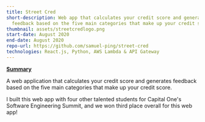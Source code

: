 ```yaml
---
title: Street Cred
short-description: Web app that calculates your credit score and generates
  feedback based on the five main categories that make up your credit score.
thumbnail: assets/streetcredlogo.png
start-date: August 2020
end-date: August 2020
repo-url: https://github.com/samuel-ping/street-cred
technologies: React.js, Python, AWS Lambda & API Gateway
---
```


<ins>**Summary**</ins>

A web application that calculates your credit score and generates feedback based on the five main categories that make up your credit score.

I built this web app with four other talented students for Capital One's Software Engineering Summit, and we won third place overall for this web app!
